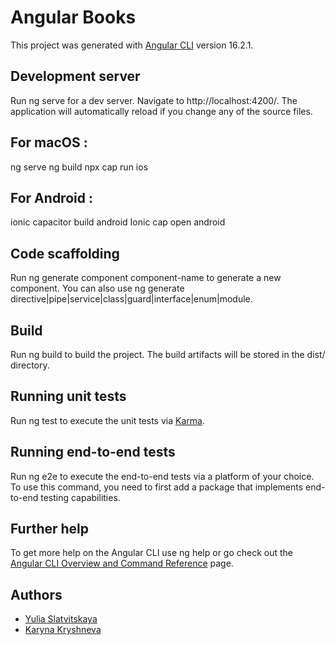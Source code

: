 # Angular Books

This project was generated with [Angular CLI](https://github.com/angular/angular-cli) version 16.2.1.

## Development server

Run ng serve for a dev server. Navigate to http://localhost:4200/. The application will automatically reload if you change any of the source files.

## For macOS  :
ng serve
ng build
npx cap run ios

## For Android  :
ionic capacitor build android
Ionic cap open android

## Code scaffolding

Run ng generate component component-name to generate a new component. You can also use ng generate directive|pipe|service|class|guard|interface|enum|module.

## Build

Run ng build to build the project. The build artifacts will be stored in the dist/ directory.

## Running unit tests

Run ng test to execute the unit tests via [Karma](https://karma-runner.github.io).

## Running end-to-end tests

Run ng e2e to execute the end-to-end tests via a platform of your choice. To use this command, you need to first add a package that implements end-to-end testing capabilities.

## Further help

To get more help on the Angular CLI use ng help or go check out the [Angular CLI Overview and Command Reference](https://angular.io/cli) page.

## Authors

- [Yulia Slatvitskaya](https://www.linkedin.com/in/yulia-slatvitskaya-312670240/)
- [Karyna Kryshneva](https://www.linkedin.com/in/karyna-kryshneva-192a4a221)
